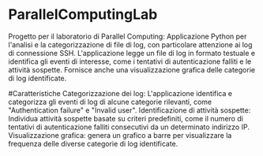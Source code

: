 # ParallelComputingLab
Progetto per il laboratorio di Parallel Computing:
Applicazione Python per l'analisi e la categorizzazione di file di log, con particolare attenzione ai log di connessione SSH. L'applicazione legge un file di log in formato testuale e identifica gli eventi di interesse, come i tentativi di autenticazione falliti e le attività sospette. Fornisce anche una visualizzazione grafica delle categorie di log identificate.

#Caratteristiche
Categorizzazione dei log: 
L'applicazione identifica e categorizza gli eventi di log di alcune categorie rilevanti, come "Authentication failure" e "Invalid user".
Identificazione di attività sospette: 
Individua attività sospette basate su criteri predefiniti, come il numero di tentativi di autenticazione falliti consecutivi da un determinato indirizzo IP.
Visualizzazione grafica: 
genera un grafico a barre per visualizzare la frequenza delle diverse categorie di log identificate.
